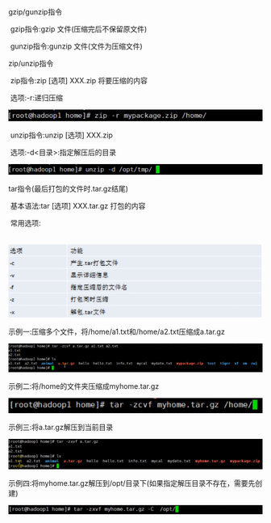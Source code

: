 gzip/gunzip指令

​	gzip指令:gzip 文件(压缩完后不保留原文件)

​	gunzip指令:gunzip 文件(文件为压缩文件)

zip/unzip指令

​	zip指令:zip [选项] XXX.zip 将要压缩的内容

​	选项:-r:递归压缩

![001](001.png)

​	unzip指令:unzip [选项] XXX.zip

​	选项:-d<目录>:指定解压后的目录

![002](002.png)

tar指令(最后打包的文件时.tar.gz结尾)

​	基本语法:tar [选项] XXX.tar.gz 打包的内容

​	常用选项:

​	![003](003.png)

示例一:压缩多个文件，将/home/a1.txt和/home/a2.txt压缩成a.tar.gz

![004](004.png)

示例二:将/home的文件夹压缩成myhome.tar.gz

![005](005.png)

示例三:将a.tar.gz解压到当前目录

![006](006.png)

示例四:将myhome.tar.gz解压到/opt/目录下(如果指定解压目录不存在，需要先创建)

![007](007.png)

